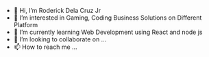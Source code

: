 - 👋 Hi, I’m Roderick Dela Cruz Jr
- 👀 I’m interested in Gaming, Coding Business Solutions on Different Platform
- 🌱 I’m currently learning Web Development using React and node js
- 💞️ I’m looking to collaborate on ...
- 📫 How to reach me ...

<!---
dnroderpop/dnroderpop is a ✨ special ✨ repository because its `README.md` (this file) appears on your GitHub profile.
You can click the Preview link to take a look at your changes.
--->
